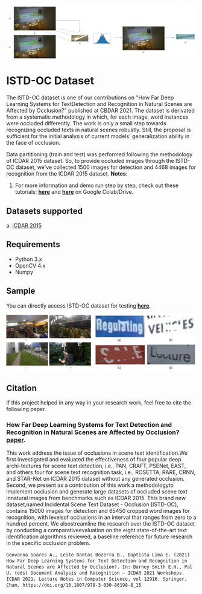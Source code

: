 <img src="https://github.com/alinesoares1/ISTD-OC-Dataset/blob/main/imgs/workflow.png?raw=true">


# ISTD-OC Dataset
The ISTD-OC dataset is one of our contributions on "How Far Deep Learning Systems for TextDetection and Recognition in Natural Scenes are Affected by Occlusion?" published at CBDAR 2021. The dataset is derivated from a systematic methodology in which, for each image, word instances were occluded differently. The work is only a small step towards recognizing occluded texts in natural scenes robustly. Still, the proposal is sufficient for the initial analysis of current models' generalization ability in the face of occlusion.

Data partitioning (train and test) was performed following the methodology of ICDAR 2015 dataset. So, to provide occluded images through the ISTD-OC dataset, we've collected 1500 images for detection and 4468 images for recognition from the ICDAR 2015 dataset. 
**Notes**:

1. For more information and demo run step by step, check out these tutorials: **[here](https://github.com/alinesoares1/ISTD-OC-Dataset/blob/main/istdoc-text-detection.ipynb)** and **[here](https://github.com/alinesoares1/ISTD-OC-Dataset/blob/main/istdoc-text-recognition.ipynb)** on Google Colab/Drive.


## Datasets supported

a. [ICDAR 2015](https://rrc.cvc.uab.es/?ch=4&com=downloads)

## Requirements

- Python 3.x
- OpenCV 4.x
- Numpy

## Sample

You can directly access ISTD-OC dataset for testing **[here](https://drive.google.com/drive/folders/1GefnxQaNdP43XN2d7kT1fMDnWs1zSxHY?usp=sharing)**.

<img src="https://github.com/alinesoares1/ISTD-OC-Dataset/blob/main/imgs/sample.png?raw=true">

## Citation

If this project helped in any way in your research work, feel free to cite the following paper.

### How Far Deep Learning Systems for Text Detection and Recognition in Natural Scenes are Affected by Occlusion? [paper](https://doi.org/10.1007/978-3-030-86198-8_15).

This work address the issue of occlusions in scene text identification.We first investigated and evaluated the effectiveness of four popular deep archi-tectures for scene text detection, i.e., PAN, CRAFT, PSENet, EAST, and others four for scene text recognition task, i.e., ROSETTA, RARE, CRNN, and STAR-Net on ICDAR 2015 dataset without any generated occlusion. Second, we present as a contribution of this work a methodologyto  implement  occlusion  and  generate  large  datasets  of  occluded  scene  text  innatural images from benchmarks such as ICDAR 2015. This brand new dataset,named Incidental Scene Text Dataset - Occlusion (ISTD-OC), contains 15000 images for detection and 65450 cropped word images for recognition, with levelsof occlusions in an interval that ranges from zero to a hundred percent. We alsostreamline the research over the ISTD-OC dataset by conducting a comparativeevaluation on the eight state-of-the-art text identification algorithms reviewed, a baseline reference for future research in the specific occlusion problem.

```
Geovanna Soares A., Leite Dantas Bezerra B., Baptista Lima E. (2021) How Far Deep Learning Systems for Text Detection and Recognition in Natural Scenes are Affected by Occlusion?. In: Barney Smith E.H., Pal U. (eds) Document Analysis and Recognition – ICDAR 2021 Workshops. ICDAR 2021. Lecture Notes in Computer Science, vol 12916. Springer, Cham. https://doi.org/10.1007/978-3-030-86198-8_15
```
